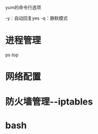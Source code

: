 

yum的命令行选项

-y：自动回复yes
-q：静默模式







# 进程管理

ps
top


# 网络配置





# 防火墙管理--iptables




# bash




